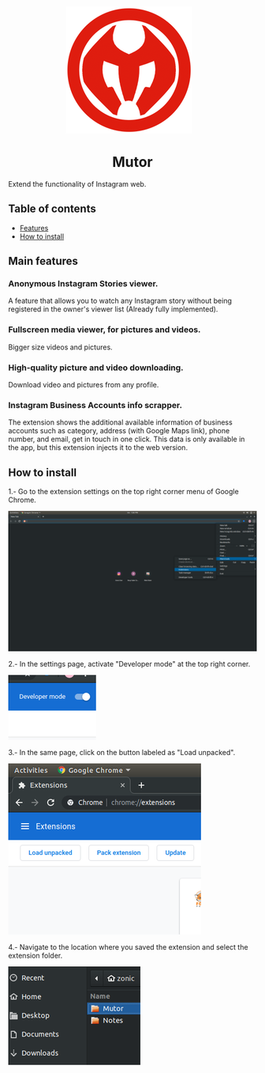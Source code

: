 <h1 align="center">
  <img src="https://raw.githubusercontent.com/zonicdoe/resources/master/Mutor/IMG/mutorb256.png">&nbsp&nbsp<br><br>
  Mutor
  <br>
</h1>

Extend the functionality of Instagram web.

## Table of contents
- [Features](#main-features)
- [How to install](#how-to-install)

## Main features
### Anonymous Instagram Stories viewer.
A feature that allows you to watch any Instagram story without being registered in the owner's viewer list (Already fully implemented).
### Fullscreen media viewer, for pictures and videos.
Bigger size videos and pictures.
### High-quality picture and video downloading.
Download video and pictures from any profile.
### Instagram Business Accounts info scrapper.
The extension shows the additional available information of business accounts such as category, address (with Google Maps link), phone number, and email, get in touch in one click.
This data is only available in the app, but this extension injects it to the web version.

## How to install
1.- Go to the extension settings on the top right corner menu of Google Chrome.

![step 1](https://raw.githubusercontent.com/zonicdoe/Mutor/archive/archive/resources/img/s1.png "Extensions menu")

2.- In the settings page, activate "Developer mode" at the top right corner.

![step 2](https://raw.githubusercontent.com/zonicdoe/Mutor/archive/archive/resources/img/s2.png "Developer mode")

3.- In the same page, click on the button labeled as "Load unpacked".

![step 3](https://raw.githubusercontent.com/zonicdoe/Mutor/archive/archive/resources/img/s3.png "Load unpacked")

4.- Navigate to the location where you saved the extension and select the extension folder.

![step 4](https://raw.githubusercontent.com/zonicdoe/Mutor/archive/archive/resources/img/s4.png "Location")
